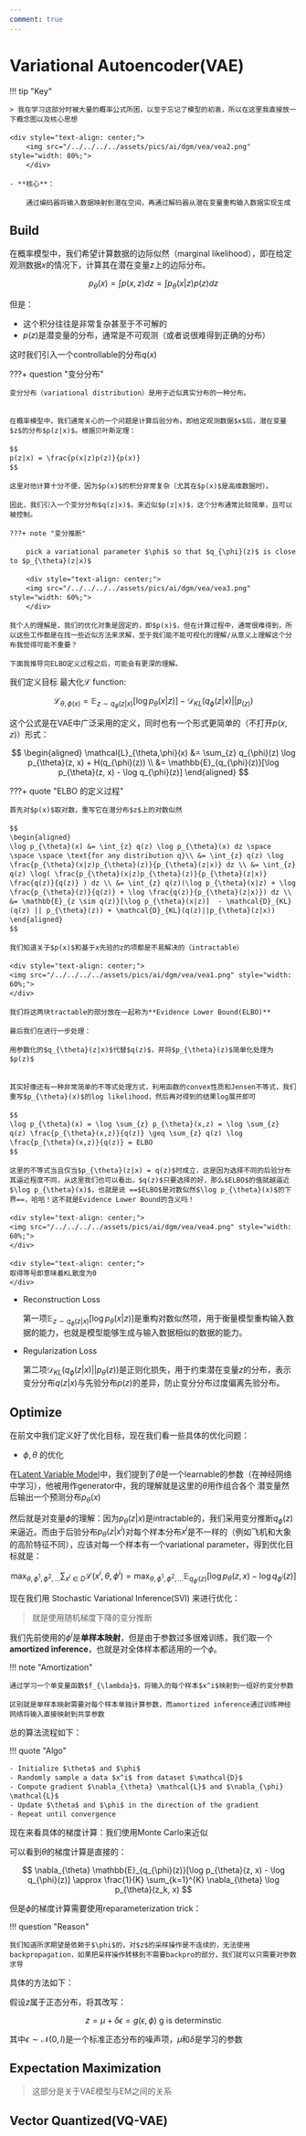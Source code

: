 ```yaml
---
comment: true
---
```



# Variational Autoencoder(VAE)

!!! tip "Key"

    > 我在学习这部分时被大量的概率公式所困，以至于忘记了模型的初衷，所以在这里我直接放一下概念图以及核心思想

    <div style="text-align: center;">
        <img src="/../../../../assets/pics/ai/dgm/vea/vea2.png" style="width: 80%;">
        </div>

    - **核心**：
    
        通过编码器将输入数据映射到潜在空间，再通过解码器从潜在变量重构输入数据实现生成

    
    


## Build

在概率模型中，我们希望计算数据的边际似然（marginal likelihood），即在给定观测数据$x$的情况下，计算其在潜在变量$z$上的边际分布。

$$
p_{\theta}(x) = \int p(x, z) dz = \int p_{\theta}(x|z) p(z) dz
$$

但是：

- 这个积分往往是非常复杂甚至于不可解的
- $p(z)$是潜变量的分布，通常是不可观测（或者说很难得到正确的分布）

这时我们引入一个controllable的分布$q(x)$


???+ question "变分分布"

    变分分布（variational distribution）是用于近似真实分布的一种分布。


    在概率模型中，我们通常关心的一个问题是计算后验分布，即给定观测数据$x$后，潜在变量$z$的分布$p(z|x)$。根据贝叶斯定理：

    $$
    p(z|x) = \frac{p(x|z)p(z)}{p(x)}
    $$

    这里对他计算十分不便，因为$p(x)$的积分非常复杂（尤其在$p(x)$是高维数据时）。

    因此，我们引入一个变分分布$q(z|x)$，来近似$p(z|x)$，这个分布通常比较简单，且可以被控制。

    ???+ note "变分推断"

        pick a variational parameter $\phi$ so that $q_{\phi}(z)$ is close to $p_{\theta}(z|x)$

        <div style="text-align: center;">
        <img src="/../../../../assets/pics/ai/dgm/vea/vea3.png" style="width: 60%;">
        </div>

    我个人的理解是，我们的优化对象是固定的，即$p(x)$，但在计算过程中，通常很难得到，所以这些工作都是在找一些近似方法来求解，至于我们能不能可视化的理解/从意义上理解这个分布我觉得可能不重要？

    下面我推导完ELBO定义过程之后，可能会有更深的理解。

我们定义目标 最大化$\mathcal{L}$ function:

$$
\mathcal{L}_{\theta,\phi(x)} = \mathbb{E}_{z \sim q_{\phi}(z|x)}[\log p_{\theta}(x|z)] - \mathcal{D}_{KL}(q_{\phi}(z|x) || p_(z))
$$

这个公式是在VAE中广泛采用的定义，同时也有一个形式更简单的（不打开$p(x, z)$）形式：

$$
\begin{aligned}
\mathcal{L}_{\theta,\phi}(x) &= \sum_{z} q_{\phi}(z) \log p_{\theta}(z, x) + H(q_{\phi}(z)) \\ 
&= \mathbb{E}_{q_{\phi}(z)}[\log p_{\theta}(z, x) - \log q_{\phi}(z)]
\end{aligned}
$$

???+ quote "ELBO 的定义过程"

    首先对$p(x)$取对数，重写它在潜分布$z$上的对数似然

    $$
    \begin{aligned}
    \log p_{\theta}(x) &= \int_{z} q(z) \log p_{\theta}(x) dz \space \space \space \text{for any distribution q}\\ &= \int_{z} q(z) \log \frac{p_{\theta}(x|z)p_{\theta}(z)}{p_{\theta}(z|x)} dz \\ &= \int_{z} q(z) \log( \frac{p_{\theta}(x|z)p_{\theta}(z)}{p_{\theta}(z|x)} \frac{q(z)}{q(z)} ) dz \\ &= \int_{z} q(z)(\log p_{\theta}(x|z) + \log \frac{p_{\theta}(z)}{q(z)} + \log \frac{q(z)}{p_{\theta}(z|x)}) dz \\ &= \mathbb{E}_{z \sim q(z)}[\log p_{\theta}(x|z)]  - \mathcal{D}_{KL}(q(z) || p_{\theta}(z)) + \mathcal{D}_{KL}(q(z)||p_{\theta}(z|x))
    \end{aligned}
    $$

    我们知道关于$p(x)$和基于x先验的z的项都是不易解决的（intractable）

    <div style="text-align: center;">
    <img src="/../../../../assets/pics/ai/dgm/vea/vea1.png" style="width: 60%;">
    </div>

    我们将这两块tractable的部分放在一起称为**Evidence Lower Bound(ELBO)**

    最后我们在进行一步处理：

    用参数化的$q_{\theta}(z|x)$代替$q(z)$，并将$p_{\theta}(z)$简单化处理为$p(z)$
    

    其实好像还有一种非常简单的不等式处理方式，利用函数的convex性质和Jensen不等式，我们重写$p_{\theta}(x)$的log likelihood，然后再对得到的结果log展开即可

    $$
    \log p_{\theta}(x) = \log \sum_{z} p_{\theta}(x,z) = \log \sum_{z} q(z) \frac{p_{\theta}(x,z)}{q(z)} \geq \sum_{z} q(z) \log \frac{p_{\theta}(x,z)}{q(z)} = ELBO
    $$

    这里的不等式当且仅当$p_{\theta}(z|x) = q(z)$时成立，这是因为选择不同的后验分布其逼近程度不同，从这里我们也可以看出，$q(z)$只要选择的好，那么$ELBO$的值就越逼近$\log p_{\theta}(x)$，也就是说 ==$ELBO$是对数似然$\log p_{\theta}(x)$的下界==，哈哈！这不就是Evidence Lower Bound的含义吗！

    <div style="text-align: center;">
    <img src="/../../../../assets/pics/ai/dgm/vea/vea4.png" style="width: 60%;">
    </div>
    
    <div style="text-align: center;">
    取得等号即意味着KL散度为0
    </div>


- Reconstruction Loss

    第一项$\mathbb{E}_{z \sim q_{\phi}(z|x)}[\log p_{\theta}(x|z)]$是重构对数似然项，用于衡量模型重构输入数据的能力，也就是模型能够生成与输入数据相似的数据的能力。

- Regularization Loss

    第二项$\mathcal{D}_{KL}(q_{\phi}(z|x) || p_{\theta}(z))$是正则化损失，用于约束潜在变量$z$的分布，表示变分分布$q(z|x)$与先验分布$p(z)$的差异，防止变分分布过度偏离先验分布。


## Optimize

在前文中我们定义好了优化目标，现在我们看一些具体的优化问题：

- $\phi,\theta$ 的优化

在[Latent Variable Model](https://jazzyzj.github.io/notes/ai/dgm/index.html#latent-variable-models)中，我们提到了$\theta$是一个learnable的参数（在神经网络中学习），他被用作generator中，我的理解就是这里的$\theta$用作组合各个
潜变量然后输出一个预测分布$p_{\theta}(x)$

然后就是对变量$\phi$的理解：因为$p_{\theta}(z|x)$是intractable的，我们采用变分推断$q_{\phi}(z)$来逼近。而由于后验分布$p_{\theta}(z|x^{i})$对每个样本分布$x^i$是不一样的（例如飞机和大象的高阶特征不同），应该对每一个样本有一个variational parameter，得到优化目标就是：

$$
\max_{\theta, \phi^{1}, \phi^{2}, ...} \sum_{x^i \in D} \mathcal{L}(x^i, \theta, \phi^i) = \max_{\theta, \phi^{1}, \phi^{2}, ...} \mathbb{E}_{q_{\phi^i}(z)}[\log p_{\theta}(z, x) - \log q_{\phi^i}(z)]
$$



现在我们用 Stochastic Variational Inference(SVI) 来进行优化：

>就是使用随机梯度下降的变分推断





我们先前使用的$\phi^i$是**单样本映射**，但是由于参数过多很难训练，我们取一个**amortized inference**，也就是对全体样本都适用的一个$\phi$。

!!! note "Amortization"

    通过学习一个单变量函数$f_{\lambda}$，将输入的每个样本$x^i$映射到一组好的变分参数

    区别就是单样本映射需要对每个样本单独计算参数，而amortized inference通过训练神经网络将输入直接映射到共享参数

总的算法流程如下：

!!! quote "Algo"

    - Initialize $\theta$ and $\phi$
    - Randomly sample a data $x^i$ from dataset $\mathcal{D}$
    - Compute gradient $\nabla_{\theta} \mathcal{L}$ and $\nabla_{\phi} \mathcal{L}$
    - Update $\theta$ and $\phi$ in the direction of the gradient
    - Repeat until convergence


现在来看具体的梯度计算：我们使用Monte Carlo来近似

可以看到$\theta$的梯度计算是直接的：

$$
\nabla_{\theta} \mathbb{E}_{q_{\phi}(z)}[\log p_{\theta}(z, x) - \log q_{\phi}(z)] \approx \frac{1}{K} \sum_{k=1}^{K} \nabla_{\theta} \log p_{\theta}(z_k, x)
$$

但是$\phi$的梯度计算需要使用reparameterization trick：

!!! question "Reason"

    我们知道所求期望是依赖于$\phi$的，对$z$的采样操作是不连续的，无法使用backpropagation，如果把采样操作转移到不需要backpro的部分，我们就可以只需要对参数求导

具体的方法如下：

假设$z$属于正态分布，将其改写：

$$
z = \mu + \delta \epsilon = g(\epsilon, \phi) \text{ g is determinstic}
$$

其中$\epsilon \sim \mathcal{N}(0, I)$是一个标准正态分布的噪声项，$\mu$和$\delta$是学习的参数


## Expectation Maximization

>这部分是关于VAE模型与EM之间的关系






## Vector Quantized(VQ-VAE)













